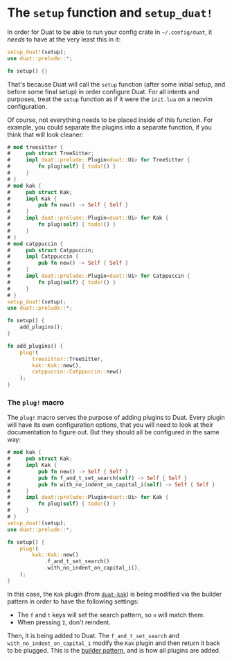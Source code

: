 # The `setup` function and `setup_duat!`

In order for Duat to be able to run your config crate in `~/.config/duat`, it _needs_ to have at the very least this in it: 

```rust
setup_duat!(setup);
use duat::prelude::*;

fn setup() {}
```

That's because Duat will call the `setup` function (after some initial setup, 
and before some final setup) in order configure Duat. For all intents and 
purposes, treat the `setup` function as if it were the `init.lua` on a neovim 
configuration.

Of course, not everything needs to be placed inside of this function. For 
example, you could separate the plugins into a separate function, if you think 
that will look cleaner:

```rust
# mod treesitter {
#     pub struct TreeSitter;
#     impl duat::prelude::Plugin<duat::Ui> for TreeSitter {
#         fn plug(self) { todo!() }
#     }
# }
# mod kak {
#     pub struct Kak;
#     impl Kak {
#         pub fn new() -> Self { Self }
#     }
#     impl duat::prelude::Plugin<duat::Ui> for Kak {
#         fn plug(self) { todo!() }
#     }
# }
# mod catppuccin {
#     pub struct Catppuccin;
#     impl Catppuccin {
#         pub fn new() -> Self { Self }
#     }
#     impl duat::prelude::Plugin<duat::Ui> for Catppuccin {
#         fn plug(self) { todo!() }
#     }
# }
setup_duat!(setup);
use duat::prelude::*;

fn setup() {
    add_plugins();
}

fn add_plugins() {
    plug!(
        treesitter::TreeSitter,
        kak::Kak::new(),
        catppuccin::Catppuccin::new()
    );
}
```

### The `plug!` macro

The `plug!` macro serves the purpose of adding plugins to Duat. Every plugin 
will have its own configuration options, that you will need to look at their 
documentation to figure out. But they should all be configured in the same way:

```rust
# mod kak {
#     pub struct Kak;
#     impl Kak {
#         pub fn new() -> Self { Self }
#         pub fn f_and_t_set_search(self) -> Self { Self }
#         pub fn with_no_indent_on_capital_i(self) -> Self { Self }
#     }
#     impl duat::prelude::Plugin<duat::Ui> for Kak {
#         fn plug(self) { todo!() }
#     }
# }
setup_duat!(setup);
use duat::prelude::*;

fn setup() {
    plug!(
        kak::Kak::new()
            .f_and_t_set_search()
            .with_no_indent_on_capital_i(),
    );
}
```

In this case, the `Kak` plugin (from [`duat-kak`]) is being modified via the 
builder pattern in order to have the following settings:

- The `f` and `t` keys will set the search pattern, so `n` will match them.
- When pressing `I`, don't reindent.

Then, it is being added to Duat. The `f_and_t_set_search` and 
`with_no_indent_on_capital_i` modify the `Kak` plugin and then return it back 
to be plugged. This is the [builder pattern], and is how all plugins are added.

[`duat-kak`]: https://github.com/AhoyISki/duat-kak
[builder pattern]: https://rust-unofficial.github.io/patterns/patterns/creational/builder.html
